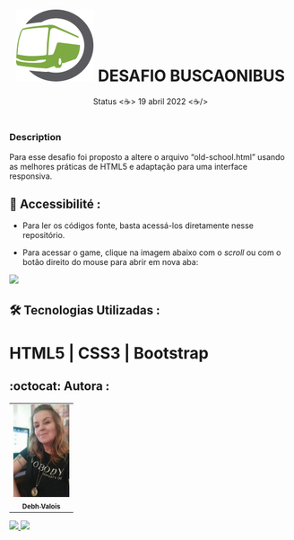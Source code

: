 <h1 align="center">
  <img alt="logotipo da empresa" title="desafio" src="./img/logo.png"/>
  DESAFIO BUSCAONIBUS
</h1>
<p align="center"> Status <☕> 19 abril 2022 <☕/></p>

# 
### Description
Para esse desafio foi proposto a altere o arquivo “old-school.html” usando as melhores práticas de HTML5 e adaptação para uma interface responsiva.
## 📁 Accessibilité :
- Para ler os códigos fonte, basta acessá-los diretamente nesse repositório.     

- Para acessar o game, clique na imagem abaixo com o *scroll* ou com o botão direito do mouse para abrir em nova aba:

<a href="https://debhvalois.github.io/desafio-busca-onibus/" alt="HTML5 Bootstrap" target="_blank" >
  <img src="./img/logo.jpg" width="200px">
</a>

## :hammer_and_wrench: Tecnologias Utilizadas :
# HTML5 | CSS3 | Bootstrap
## :octocat: Autora : 
<table>
  <tr>
    <td align="center">
      <a href="#">
        <img src="./img/autora.jpeg" width="100px" alt="Retrato"/><br>
        <sub>
          <b>Debh Valois</b>
        </sub>
      </a>
    </td>
  </tr>
</table>
<a href="https://www.linkedin.com/in/debhvaloispsy/" alt="LinkedIn" target="_blank">
<img src="https://img.shields.io/badge/LinkedIn-%230077B5.svg?&style=flat-square&logo=linkedin&logoColor=white">
</a>
<a href="https://wa.me/message/ONHPRA62USWYK1" alt="WhatsApp" target="_blank">
<img src="https://img.shields.io/badge/-WhatsApp-25d366?style=flat-square&labelColor=25d366&logo=whatsapp&logoColor=white&link=https://wa.me/5584981430120">
</a>